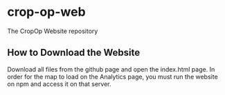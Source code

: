 # crop-op-web

The CropOp Website repository

## How to Download the Website

Download all files from the github page and open the index.html page.
In order for the map to load on the Analytics page, you must run the website on npm and access it on that server.
